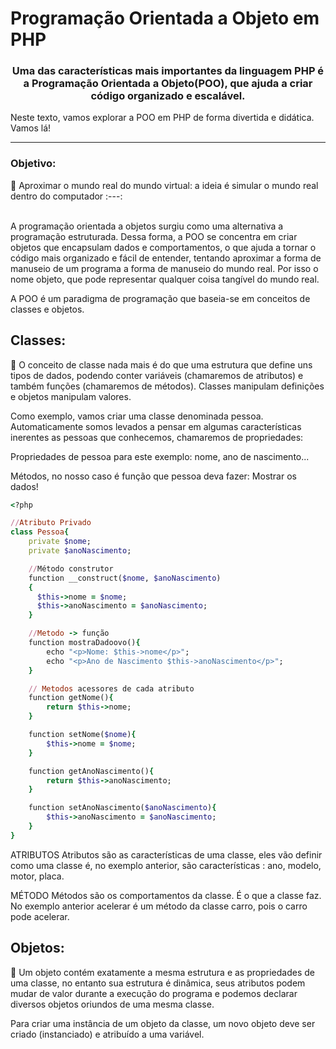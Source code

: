<h1> Programação Orientada a Objeto em PHP</h1>

<h3 style="text-align: center;"> Uma das características mais importantes da linguagem PHP é a Programação Orientada a Objeto(POO), que ajuda a criar código organizado e escalável.</h3>

<p>Neste texto, vamos explorar a POO em PHP de forma divertida e didática. Vamos lá!</p>
<hr>

### Objetivo: 
:pushpin: Aproximar o mundo real do mundo virtual: a ideia é simular o mundo real dentro do computador
:---:

<br>
A programação orientada a objetos surgiu como uma alternativa a programação estruturada. Dessa forma, a POO se concentra em criar objetos que encapsulam dados e comportamentos, o que ajuda a tornar o código mais organizado e fácil de entender, tentando aproximar a forma de manuseio de um programa a forma de manuseio do mundo real. Por isso o nome objeto, que pode representar qualquer coisa tangível do mundo real.

A POO é um paradigma de programação que baseia-se em conceitos de classes e objetos.


## Classes:
:pushpin: O conceito de classe nada mais é do que uma estrutura que define uns tipos de dados, podendo conter variáveis (chamaremos de atributos) e também funções (chamaremos de métodos). Classes manipulam definições e objetos manipulam valores.

Como exemplo, vamos criar uma classe denominada pessoa. Automaticamente somos levados a pensar em algumas características inerentes as pessoas que
conhecemos, chamaremos de propriedades:

Propriedades de pessoa para este exemplo: nome, ano de nascimento...

Métodos, no nosso caso é função que pessoa deva fazer: Mostrar os dados!

```ruby
<?php 

//Atributo Privado
class Pessoa{
    private $nome;
    private $anoNascimento;

    //Método construtor
    function __construct($nome, $anoNascimento)
    {
      $this->nome = $nome;
      $this->anoNascimento = $anoNascimento;   
    }

    //Metodo -> função
    function mostraDadoovo(){
        echo "<p>Nome: $this->nome</p>";
        echo "<p>Ano de Nascimento $this->anoNascimento</p>";
    }

    // Metodos acessores de cada atributo
    function getNome(){
        return $this->nome;
    }

    function setNome($nome){
        $this->nome = $nome;
    }

    function getAnoNascimento(){
        return $this->anoNascimento;
    }

    function setAnoNascimento($anoNascimento){
        $this->anoNascimento = $anoNascimento;
    }
}

```

ATRIBUTOS
Atributos são as características de uma classe, eles vão definir como
uma classe é, no exemplo anterior, são características : ano, modelo, motor,
placa.


MÉTODO
Métodos são os comportamentos da classe. É o que a classe faz. No
exemplo anterior acelerar é um método da classe carro, pois o carro pode
acelerar.



## Objetos:
:pushpin: Um objeto contém exatamente a mesma estrutura e as propriedades de uma classe, no entanto sua estrutura é dinâmica, seus atributos podem mudar de valor durante a execução do programa e podemos declarar diversos objetos oriundos de uma mesma classe.

Para criar uma instância de um objeto da classe, um novo objeto deve ser criado (instanciado) e atribuído a uma variável.


